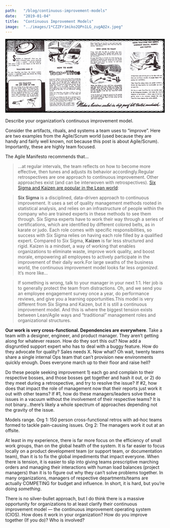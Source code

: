 ```yaml
---
path:	"/blog/continuous-improvement-models"
date:	"2019-01-04"
title:	"Continuous Improvement Models"
image:	"../images/1*CZZFr1miko2QPn1LG_zugA@2x.jpeg"
---
```


![](../images/1*CZZFr1miko2QPn1LG_zugA@2x.jpeg)

Describe your organization’s continuous improvement model.

Consider the artifacts, rituals, and systems a team uses to “improve”. Here are two examples from the Agile/Scrum world (used because they are handy and fairly well known, not because this post is about Agile/Scrum). Importantly, these are highly team focused.

The Agile Manifesto recommends that…


> …at regular intervals, the team reflects on how to become more effective, then tunes and adjusts its behavior accordingly.Regular retrospectives are one approach to continuous improvement. Other approaches exist (and can be interwoven with retrospectives). [Six Sigma and Kaizen are popular in the Lean world](https://leankit.com/learn/lean/continuous-improvement-model/):


> **Six Sigma** is a disciplined, data-driven approach to continuous improvement. It uses a set of quality management methods rooted in statistical analysis, and relies on an infrastructure of people within the company who are trained experts in these methods to see them through. Six Sigma experts have to work their way through a series of certifications, which are identified by different colored belts, as in karate or judo. Each role comes with specific responsibilities, so success with Six Sigma relies on having each role filled by a qualified expert.
> Compared to Six Sigma, **Kaizen** is far less structured and rigid. Kaizen is a mindset, a way of working that enables organizations to eliminate waste, improve work quality, and boost morale, empowering all employees to actively participate in the improvement of their daily work.For large swaths of the business world, the continuous improvement model looks far less *organized*. It’s more like…


> If something is wrong, talk to your manager in your next 1:1. Her job is to generally protect the team from distractions. Oh, and we send you an employee engagement survey once a year, do performance reviews, and give you a learning opportunities.This model is very different from Six Sigma and Kaizen, but it is still a continuous improvement model. And this is where the biggest tension exists between Lean/Agile ways and “traditional” management roles and organizational structures.

**Our work is very cross-functional. Dependencies are everywhere**. Take a team with a designer, engineer, and product manager. They aren’t getting along for whatever reason. How do they sort this out? Now add a disgruntled support expert who has to deal with a buggy feature. How do they advocate for quality? Sales needs X. Now what? Oh wait, twenty teams share a single internal Ops team that can’t provision new environments quickly enough. Does everyone march up to their floor and raise hell?

Do these people seeking improvement 1) each go and complain to their respective bosses, and those bosses get together and hash it out, or 2) do they meet during a retrospective, and try to resolve the issue? If #2, how does that impact the role of management now that their reports just work it out with other teams? If #1, how do these managers/leaders solve these issues in a vacuum without the involvement of their respective teams? It is not binary…there’s likely a whole spectrum of approaches depending not the gravity of the issue.

Models range. Org 1: 150 person cross-functional retros with ad-hoc teams formed to tackle pain-causing issues. Org 2: The managers work it out at an offsite.

At least in my experience, there is far more focus on the efficiency of small work groups, than on the global health of the system. It is far easier to focus locally on a product development team (or support team, or documentation team), than it is to fix the global impediments that impact everyone. When there is tension, it is easier to slip into giving teams prescriptive marching orders and managing their interactions with human load balances (project managers) than it is to figure out why they can’t solve problems together. In many organizations, managers of respective departments/teams are actually COMPETING for budget and influence. In short, it is hard, but you’re doing *something*.

There is no silver-bullet approach, but I do think there is a massive opportunity for organizations to at least clarify their continuous improvement model — the continuous improvement operating system (CIOS). How does it work in your organization? How do you improve together (If you do)? Who is involved?

